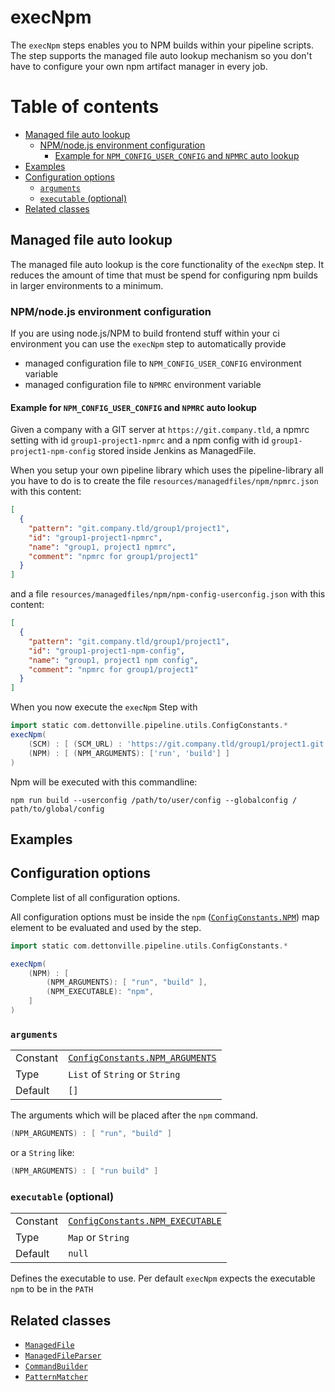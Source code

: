 # execNpm

The `execNpm` steps enables you to NPM builds within your pipeline
scripts. The step supports the managed file auto lookup mechanism so you
don't have to configure your own npm artifact manager in every job.

# Table of contents
* [Managed file auto lookup](#managed-file-auto-lookup)
    * [NPM/node.js environment configuration](#npmnodejs-environment-configuration)
        * [Example for `NPM_CONFIG_USER_CONFIG` and `NPMRC` auto lookup](#example-for-npm_config_user_config-and-npmrc-auto-lookup)
* [Examples]()
* [Configuration options](#configuration-options)
    * [`arguments`](#arguments)
    * [`executable` (optional)](#executable-optional)
* [Related classes](#related-classes)

## Managed file auto lookup

The managed file auto lookup is the core functionality of the
`execNpm` step. It reduces the amount of time that must be spend for
configuring npm builds in larger environments to a minimum.

### NPM/node.js environment configuration

If you are using node.js/NPM to build frontend stuff within your ci
environment you can use the `execNpm` step to automatically provide
* managed configuration file to `NPM_CONFIG_USER_CONFIG` environment
  variable
* managed configuration file to `NPMRC` environment variable

#### Example for `NPM_CONFIG_USER_CONFIG` and `NPMRC` auto lookup

Given a company with a GIT server at `https://git.company.tld`, a npmrc
setting with id `group1-project1-npmrc` and a npm config with id
`group1-project1-npm-config` stored inside Jenkins as ManagedFile.

When you setup your own pipeline library which uses the pipeline-library
all you have to do is to create the file
`resources/managedfiles/npm/npmrc.json` with this content:

```json
[
  {
    "pattern": "git.company.tld/group1/project1",
    "id": "group1-project1-npmrc",
    "name": "group1, project1 npmrc",
    "comment": "npmrc for group1/project1"
  }
]

```

and a file `resources/managedfiles/npm/npm-config-userconfig.json` with
this content:

```json
[
  {
    "pattern": "git.company.tld/group1/project1",
    "id": "group1-project1-npm-config",
    "name": "group1, project1 npm config",
    "comment": "npmrc for group1/project1"
  }
]

```

When you now execute the `execNpm` Step with
```groovy
import static com.dettonville.pipeline.utils.ConfigConstants.*
execNpm(
    (SCM) : [ (SCM_URL) : 'https://git.company.tld/group1/project1.git' ],
    (NPM) : [ (NPM_ARGUMENTS): ['run', 'build'] ]
)
```

Npm will be executed with this commandline:

`npm run build --userconfig /path/to/user/config --globalconfig /
path/to/global/config`

## Examples



## Configuration options

Complete list of all configuration options.

All configuration options must be inside the `npm`
([`ConfigConstants.NPM`](../src/com/dettonville/dcapi/pipeline/utils/ConfigConstants.groovy))
map element to be evaluated and used by the step.

```groovy
import static com.dettonville.pipeline.utils.ConfigConstants.*

execNpm( 
    (NPM) : [
        (NPM_ARGUMENTS): [ "run", "build" ],
        (NPM_EXECUTABLE): "npm",
    ]
)
```

### `arguments`
|||
|---|---|
|Constant|[`ConfigConstants.NPM_ARGUMENTS`](../src/com/dettonville/dcapi/pipeline/utils/ConfigConstants.groovy)|
|Type|`List` of `String` or `String`|
|Default|`[]`|

The arguments which will be placed after the `npm` command.

```groovy
(NPM_ARGUMENTS) : [ "run", "build" ]
```

or a `String` like:

```groovy
(NPM_ARGUMENTS) : [ "run build" ]
```

### `executable` (optional)
|||
|---|---|
|Constant|[`ConfigConstants.NPM_EXECUTABLE`](../src/com/dettonville/dcapi/pipeline/utils/ConfigConstants.groovy)|
|Type|`Map` or `String`|
|Default|`null`|

Defines the executable to use. Per default `execNpm` expects the executable `npm` to be in the `PATH`

## Related classes
* [`ManagedFile`](../src/com/dettonville/dcapi/pipeline/managedfiles/ManagedFile.groovy)
* [`ManagedFileParser`](../src/com/dettonville/dcapi/pipeline/managedfiles/ManagedFileParser.groovy)
* [`CommandBuilder`](../src/com/dettonville/dcapi/pipeline/shell/CommandBuilderImpl.groovy)
* [`PatternMatcher`](../src/com/dettonville/dcapi/pipeline/utils/PatternMatcher.groovy)
